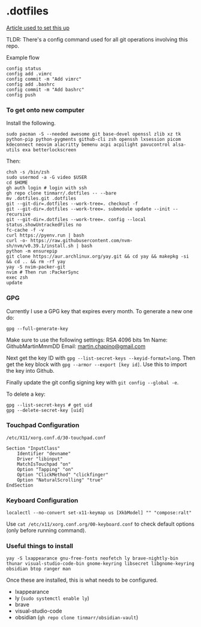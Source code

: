# .dotfiles

[Article used to set this up](https://www.atlassian.com/git/tutorials/dotfiles)

TLDR:
There's a config command used for all git operations involving this repo.

Example flow

```shell
config status
config add .vimrc
config commit -m "Add vimrc"
config add .bashrc
config commit -m "Add bashrc"
config push
```

### To get onto new computer

Install the following.

```shell
sudo pacman -S --needed awesome git base-devel openssl zlib xz tk python-pip python-pygments github-cli zsh openssh lxsession picom kdeconnect neovim alacritty bemenu acpi acpilight pavucontrol alsa-utils exa betterlockscreen
```

Then:

```shell
chsh -s /bin/zsh
sudo usermod -a -G video $USER
cd $HOME
gh auth login # login with ssh 
gh repo clone tinmarr/.dotfiles -- --bare
mv .dotfiles.git .dotfiles
git --git-dir=.dotfiles --work-tree=. checkout -f
git --git-dir=.dotfiles --work-tree=. submodule update --init --recursive
git --git-dir=.dotfiles --work-tree=. config --local status.showUntrackedFiles no
fc-cache -f -v
curl https://pyenv.run | bash
curl -o- https://raw.githubusercontent.com/nvm-sh/nvm/v0.39.1/install.sh | bash
python -m ensurepip
git clone https://aur.archlinux.org/yay.git && cd yay && makepkg -si && cd .. && rm -rf yay
yay -S nvim-packer-git
nvim # Then run :PackerSync
exec zsh
update
```

### GPG

Currently I use a GPG key that expires every month. To generate a new one do:

```shell
gpg --full-generate-key
```

Make sure to use the following settings:
RSA
4096 bits
1m
Name: GithubMartinMmmDD
Email: martin.chapino@gmail.com

Next get the key ID with `gpg --list-secret-keys --keyid-format=long`.
Then get the key block with `gpg --armor --export [key id]`. Use this to import
the key into Github.

Finally update the git config signing key with `git config --global -e`.

To delete a key:

```shell
gpg --list-secret-keys # get uid
gpg --delete-secret-key [uid]
```

### Touchpad Configuration

`/etc/X11/xorg.conf.d/30-touchpad.conf`

```shell
Section "InputClass"
    Identifier "devname"
    Driver "libinput"
    MatchIsTouchpad "on"
    Option "Tapping" "on"
    Option "ClickMethod" "clickfinger"
    Option "NaturalScrolling" "true"
EndSection
```

### Keyboard Configuration

`localectl --no-convert set-x11-keymap us [XkbModel] "" "compose:ralt"`

Use `cat /etc/x11/xorg.conf.org/00-keyboard.conf` to check default options
(only before running command).

### Useful things to install

```shell
yay -S lxappearance gnu-free-fonts neofetch ly brave-nightly-bin thunar visual-studio-code-bin gnome-keyring libsecret libgnome-keyring obsidian btop ranger man
```

Once these are installed, this is what needs to be configured.

- lxappearance
- ly (`sudo systemctl enable ly`)
- brave
- visual-studio-code
- obsidian (`gh repo clone tinmarr/obsidian-vault`)
